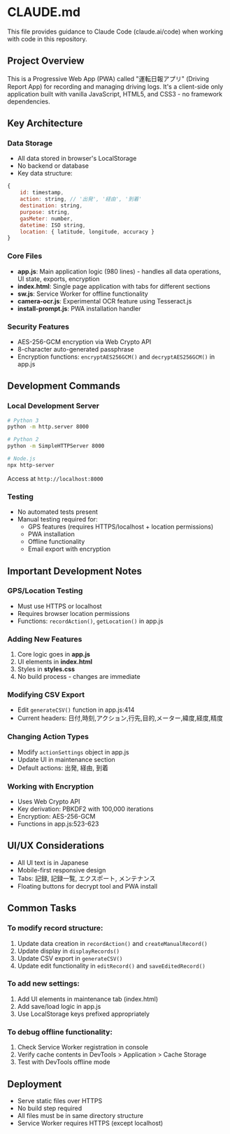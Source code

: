 # CLAUDE.md

This file provides guidance to Claude Code (claude.ai/code) when working with code in this repository.

## Project Overview

This is a Progressive Web App (PWA) called "運転日報アプリ" (Driving Report App) for recording and managing driving logs. It's a client-side only application built with vanilla JavaScript, HTML5, and CSS3 - no framework dependencies.

## Key Architecture

### Data Storage
- All data stored in browser's LocalStorage
- No backend or database
- Key data structure:
```javascript
{
    id: timestamp,
    action: string, // '出発', '経由', '到着'
    destination: string,
    purpose: string,
    gasMeter: number,
    datetime: ISO string,
    location: { latitude, longitude, accuracy }
}
```

### Core Files
- **app.js**: Main application logic (980 lines) - handles all data operations, UI state, exports, encryption
- **index.html**: Single page application with tabs for different sections
- **sw.js**: Service Worker for offline functionality
- **camera-ocr.js**: Experimental OCR feature using Tesseract.js
- **install-prompt.js**: PWA installation handler

### Security Features
- AES-256-GCM encryption via Web Crypto API
- 8-character auto-generated passphrase
- Encryption functions: `encryptAES256GCM()` and `decryptAES256GCM()` in app.js

## Development Commands

### Local Development Server
```bash
# Python 3
python -m http.server 8000

# Python 2
python -m SimpleHTTPServer 8000

# Node.js
npx http-server
```
Access at `http://localhost:8000`

### Testing
- No automated tests present
- Manual testing required for:
  - GPS features (requires HTTPS/localhost + location permissions)
  - PWA installation
  - Offline functionality
  - Email export with encryption

## Important Development Notes

### GPS/Location Testing
- Must use HTTPS or localhost
- Requires browser location permissions
- Functions: `recordAction()`, `getLocation()` in app.js

### Adding New Features
1. Core logic goes in **app.js**
2. UI elements in **index.html**
3. Styles in **styles.css**
4. No build process - changes are immediate

### Modifying CSV Export
- Edit `generateCSV()` function in app.js:414
- Current headers: 日付,時刻,アクション,行先,目的,メーター,緯度,経度,精度

### Changing Action Types
- Modify `actionSettings` object in app.js
- Update UI in maintenance section
- Default actions: 出発, 経由, 到着

### Working with Encryption
- Uses Web Crypto API
- Key derivation: PBKDF2 with 100,000 iterations
- Encryption: AES-256-GCM
- Functions in app.js:523-623

## UI/UX Considerations
- All UI text is in Japanese
- Mobile-first responsive design
- Tabs: 記録, 記録一覧, エクスポート, メンテナンス
- Floating buttons for decrypt tool and PWA install

## Common Tasks

### To modify record structure:
1. Update data creation in `recordAction()` and `createManualRecord()`
2. Update display in `displayRecords()`
3. Update CSV export in `generateCSV()`
4. Update edit functionality in `editRecord()` and `saveEditedRecord()`

### To add new settings:
1. Add UI elements in maintenance tab (index.html)
2. Add save/load logic in app.js
3. Use LocalStorage keys prefixed appropriately

### To debug offline functionality:
1. Check Service Worker registration in console
2. Verify cache contents in DevTools > Application > Cache Storage
3. Test with DevTools offline mode

## Deployment
- Serve static files over HTTPS
- No build step required
- All files must be in same directory structure
- Service Worker requires HTTPS (except localhost)